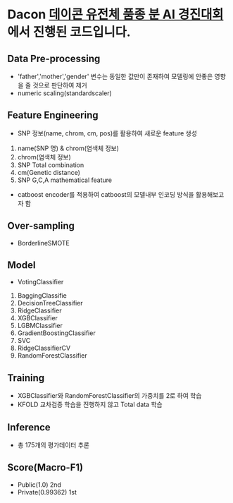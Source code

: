# Dacon [데이콘 유전체 품종 분 AI 경진대회](https://dacon.io/competitions/official/236035/overview/description)에서 진행된 코드입니다.
## Data Pre-processing
* 'father','mother','gender' 변수는 동일한 값만이 존재하여 모델링에 안좋은 영향을 줄 것으로 판단하여 제거
* numeric scaling(standardscaler)
## Feature Engineering
* SNP 정보(name, chrom, cm, pos)를 활용하여 새로운 feature 생성
1. name(SNP 명) & chrom(염색체 정보)
2. chrom(염색체 정보)
3. SNP Total combination
4. cm(Genetic distance)
5. SNP G,C,A mathematical feature
* catboost encoder를 적용하여 catboost의 모델내부 인코딩 방식을 활용해보고자 함
## Over-sampling
* BorderlineSMOTE
## Model
* VotingClassifier
1. BaggingClassifie
2. DecisionTreeClassifier
3. RidgeClassifier
4. XGBClassifier
5. LGBMClassifier
6. GradientBoostingClassifier
7. SVC
8. RidgeClassifierCV
9. RandomForestClassifier
## Training
* XGBClassifier와 RandomForestClassifier의 가중치를 2로 하여 학습
* KFOLD 교차검증 학습을 진행하지 않고 Total data 학습
## Inference
* 총 175개의 평가데이터 추론
## Score(Macro-F1)
* Public(1.0) 2nd
* Private(0.99362) 1st
